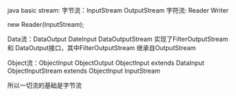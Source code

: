 java basic stream:
字节流：InputStream OutputStream
字符流: Reader Writer

new Reader(InputStream);

Data流：DataOutput DateInput
 DataOutputStream 实现了FilterOutputStream 和
 DataOutput接口，其中FilterOutputStream 继承自OutputStream

Object流：ObjectInput ObjectOutput
 ObjectInput extends DataInput
 ObjectInputStream extends ObjectInput InputStream

所以一切流的基础是字节流
